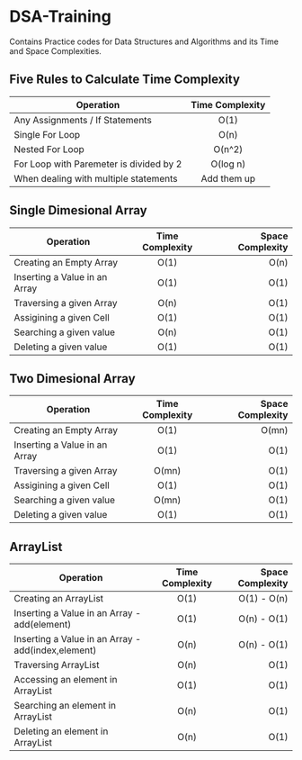 # DSA-Training

Contains Practice codes for Data Structures and Algorithms and its Time and Space Complexities.

## Five Rules to Calculate Time Complexity

| Operation                                 | Time Complexity  |
| ------------------------------------------|:----------------:|
| Any Assignments / If Statements           | O(1)             |
| Single For Loop                           | O(n)             |
| Nested For Loop                           | O(n^2)           |
| For Loop with Paremeter is divided by 2   | O(log n)         |
| When dealing with multiple statements     | Add them up      |

## Single Dimesional Array

| Operation                     | Time Complexity  | Space Complexity  |
| ------------------------------|:----------------:| -----------------:|
| Creating an Empty Array       | O(1)             | O(n)              |
| Inserting a Value in an Array | O(1)             | O(1)              |
| Traversing a given Array      | O(n)             | O(1)              |
| Assigining a given Cell       | O(1)             | O(1)              |
| Searching a given value       | O(n)             | O(1)              |
| Deleting a given value        | O(1)             | O(1)              |

## Two Dimesional Array

| Operation                     | Time Complexity  | Space Complexity  |
| ------------------------------|:----------------:| -----------------:|
| Creating an Empty Array       | O(1)             | O(mn)             |
| Inserting a Value in an Array | O(1)             | O(1)              |
| Traversing a given Array      | O(mn)            | O(1)              |
| Assigining a given Cell       | O(1)             | O(1)              |
| Searching a given value       | O(mn)            | O(1)              |
| Deleting a given value        | O(1)             | O(1)              |

## ArrayList

| Operation                                          | Time Complexity  | Space Complexity  |
| ---------------------------------------------------|:----------------:| -----------------:|
| Creating an ArrayList                              | O(1)             | O(1) - O(n)       |
| Inserting a Value in an Array - add(element)       | O(1)             | O(n) - O(1)       |
| Inserting a Value in an Array - add(index,element) | O(n)             | O(n) - O(1)       |
| Traversing ArrayList                               | O(n)             | O(1)              |
| Accessing an element in ArrayList                  | O(1)             | O(1)              |
| Searching an element in ArrayList                  | O(n)             | O(1)              |
| Deleting an element in ArrayList                   | O(n)             | O(1)              |
